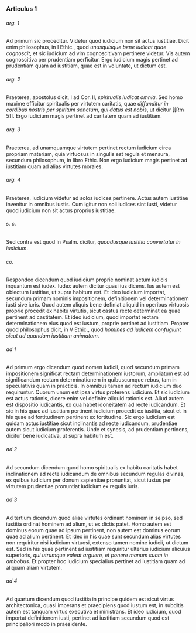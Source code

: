 ### Articulus 1

###### arg. 1
Ad primum sic proceditur. Videtur quod iudicium non sit actus iustitiae. Dicit enim philosophus, in I Ethic., quod *unusquisque bene iudicat quae cognoscit*, et sic iudicium ad vim cognoscitivam pertinere videtur. Vis autem cognoscitiva per prudentiam perficitur. Ergo iudicium magis pertinet ad prudentiam quam ad iustitiam, quae est in voluntate, ut dictum est.

###### arg. 2
Praeterea, apostolus dicit, I ad Cor. II, *spiritualis iudicat omnia*. Sed homo maxime efficitur spiritualis per virtutem caritatis, quae *diffunditur in cordibus nostris per spiritum sanctum, qui datus est nobis*, ut dicitur [[Rm 5]]. Ergo iudicium magis pertinet ad caritatem quam ad iustitiam.

###### arg. 3
Praeterea, ad unamquamque virtutem pertinet rectum iudicium circa propriam materiam, quia virtuosus in singulis est regula et mensura, secundum philosophum, in libro Ethic. Non ergo iudicium magis pertinet ad iustitiam quam ad alias virtutes morales.

###### arg. 4
Praeterea, iudicium videtur ad solos iudices pertinere. Actus autem iustitiae invenitur in omnibus iustis. Cum igitur non soli iudices sint iusti, videtur quod iudicium non sit actus proprius iustitiae.

###### s. c.
Sed contra est quod in Psalm. dicitur, *quoadusque iustitia convertatur in iudicium*.

###### co.
Respondeo dicendum quod iudicium proprie nominat actum iudicis inquantum est iudex. Iudex autem dicitur quasi ius dicens. Ius autem est obiectum iustitiae, ut supra habitum est. Et ideo iudicium importat, secundum primam nominis impositionem, definitionem vel determinationem iusti sive iuris. Quod autem aliquis bene definiat aliquid in operibus virtuosis proprie procedit ex habitu virtutis, sicut castus recte determinat ea quae pertinent ad castitatem. Et ideo iudicium, quod importat rectam determinationem eius quod est iustum, proprie pertinet ad iustitiam. Propter quod philosophus dicit, in V Ethic., quod *homines ad iudicem confugiunt sicut ad quandam iustitiam animatam*.

###### ad 1
Ad primum ergo dicendum quod nomen iudicii, quod secundum primam impositionem significat rectam determinationem iustorum, ampliatum est ad significandum rectam determinationem in quibuscumque rebus, tam in speculativis quam in practicis. In omnibus tamen ad rectum iudicium duo requiruntur. Quorum unum est ipsa virtus proferens iudicium. Et sic iudicium est actus rationis, dicere enim vel definire aliquid rationis est. Aliud autem est dispositio iudicantis, ex qua habet idoneitatem ad recte iudicandum. Et sic in his quae ad iustitiam pertinent iudicium procedit ex iustitia, sicut et in his quae ad fortitudinem pertinent ex fortitudine. Sic ergo iudicium est quidam actus iustitiae sicut inclinantis ad recte iudicandum, prudentiae autem sicut iudicium proferentis. Unde et synesis, ad prudentiam pertinens, dicitur bene iudicativa, ut supra habitum est.

###### ad 2
Ad secundum dicendum quod homo spiritualis ex habitu caritatis habet inclinationem ad recte iudicandum de omnibus secundum regulas divinas, ex quibus iudicium per donum sapientiae pronuntiat, sicut iustus per virtutem prudentiae pronuntiat iudicium ex regulis iuris.

###### ad 3
Ad tertium dicendum quod aliae virtutes ordinant hominem in seipso, sed iustitia ordinat hominem ad alium, ut ex dictis patet. Homo autem est dominus eorum quae ad ipsum pertinent, non autem est dominus eorum quae ad alium pertinent. Et ideo in his quae sunt secundum alias virtutes non requiritur nisi iudicium virtuosi, extenso tamen nomine iudicii, ut dictum est. Sed in his quae pertinent ad iustitiam requiritur ulterius iudicium alicuius superioris, *qui utrumque valeat arguere, et ponere manum suam in ambobus*. Et propter hoc iudicium specialius pertinet ad iustitiam quam ad aliquam aliam virtutem.

###### ad 4
Ad quartum dicendum quod iustitia in principe quidem est sicut virtus architectonica, quasi imperans et praecipiens quod iustum est, in subditis autem est tanquam virtus executiva et ministrans. Et ideo iudicium, quod importat definitionem iusti, pertinet ad iustitiam secundum quod est principaliori modo in praesidente.

